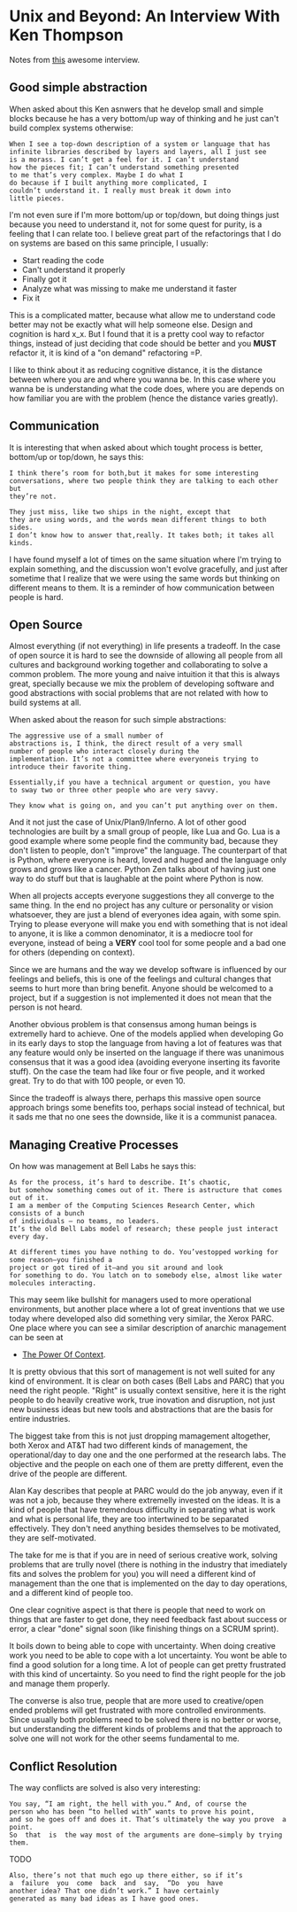 # Unix and Beyond: An Interview With Ken Thompson

Notes from [this](http://cse.unl.edu/~witty/class/csce351/howto/ken_thompson.pdf) awesome interview.


## Good simple abstraction

When asked about this Ken asnwers that he develop small and simple blocks
because he has a very bottom/up way of thinking and he just
can't build complex systems otherwise:

```
When I see a top-down description of a system or language that has
infinite libraries described by layers and layers, all I just see
is a morass. I can’t get a feel for it. I can’t understand
how the pieces fit; I can’t understand something presented
to me that’s very complex. Maybe I do what I
do because if I built anything more complicated, I
couldn’t understand it. I really must break it down into
little pieces.
```
I'm not even sure if I'm more bottom/up or top/down, but doing things
just because you need to understand it, not for some quest for purity,
is a feeling that I can relate too. I believe great part of the refactorings
that I do on systems are based on this same principle, I usually:

* Start reading the code
* Can't understand it properly
* Finally got it
* Analyze what was missing to make me understand it faster
* Fix it

This is a complicated matter, because what allow me to understand
code better may not be exactly what will help someone else. Design
and cognition is hard x_x. But I found that it is a pretty cool way
to refactor things, instead of just deciding that code should be
better and you **MUST** refactor it, it is kind of a "on demand"
refactoring =P.

I like to think about it as reducing cognitive distance, it is the
distance between where you are and where you wanna be. In this case
where you wanna be is understanding what the code does, where you are
depends on how familiar you are with the problem (hence the distance
varies greatly).


## Communication

It is interesting that when asked about which tought process is better,
bottom/up or top/down, he says this:

```
I think there’s room for both,but it makes for some interesting
conversations, where two people think they are talking to each other but
they’re not.

They just miss, like two ships in the night, except that
they are using words, and the words mean different things to both sides.
I don’t know how to answer that,really. It takes both; it takes all kinds. 
```

I have found myself a lot of times on the same situation where I'm trying
to explain something, and the discussion won't evolve gracefully, and just
after sometime that I realize that we were using the same words but
thinking on different means to them. It is a reminder of how communication
between people is hard.


## Open Source

Almost everything (if not everything) in life presents a tradeoff.
In the case of open source it is hard to see the downside of allowing
all people from all cultures and background working together and
collaborating to solve a common problem. The more young and naive intuition
it that this is always great, specially because we mix the problem
of developing software and good abstractions with social problems
that are not related with how to build systems at all.

When asked about the reason for such simple abstractions:

```
The aggressive use of a small number of
abstractions is, I think, the direct result of a very small
number of people who interact closely during the
implementation. It’s not a committee where everyoneis trying to
introduce their favorite thing.

Essentially,if you have a technical argument or question, you have
to sway two or three other people who are very savvy.

They know what is going on, and you can’t put anything over on them. 
```

And it not just the case of Unix/Plan9/Inferno. A lot of other good
technologies are built by a small group of people, like Lua and Go.
Lua is a good example where some people find the community bad, because
they don't listen to people, don't "improve" the language. The counterpart
of that is Python, where everyone is heard, loved and huged and the language
only grows and grows like a cancer. Python Zen talks about of having just
one way to do stuff but that is laughable at the point where Python is now.

When all projects accepts everyone suggestions they all converge to the same
thing. In the end no project has any culture or personality or vision whatsoever,
they are just a blend of everyones idea again, with some spin. Trying to please
everyone will make you end with something that is not ideal to anyone, it is
like a common denominator, it is a mediocre tool for everyone, instead of being
a **VERY** cool tool for some people and a bad one for others (depending on context).

Since we are humans and the way we develop software is influenced by our
feelings and beliefs, this is one of the feelings and cultural changes
that seems to hurt more than bring benefit. Anyone should be welcomed to a project,
but if a suggestion is not implemented it does not mean that the person is
not heard.

Another obvious problem is that consensus among human beings is extremelly hard
to achieve. One of the models applied when developing Go in its early days to
stop the language from having a lot of features was that any feature would
only be inserted on the language if there was unanimous consensus that it
was a good idea (avoiding everyone inserting its favorite stuff). On the
case the team had like four or five people, and it worked great. Try to
do that with 100 people, or even 10.

Since the tradeoff is always there, perhaps this massive open source approach 
brings some benefits too, perhaps social instead of technical, but
it sads me that no one sees the downside, like it is a communist panacea.


## Managing Creative Processes

On how was management at Bell Labs he says this:

```
As for the process, it’s hard to describe. It’s chaotic,
but somehow something comes out of it. There is astructure that comes out of it.
I am a member of the Computing Sciences Research Center, which consists of a bunch
of individuals — no teams, no leaders.
It’s the old Bell Labs model of research; these people just interact every day.

At different times you have nothing to do. You’vestopped working for some reason—you finished a 
project or got tired of it—and you sit around and look
for something to do. You latch on to somebody else, almost like water molecules interacting.
```

This may seem like bullshit for managers used to more operational environments, but
another place where a lot of great inventions that we use today where developed
also did something very similar, the Xerox PARC. One place where you can see a 
similar description of anarchic management can be seen at
* [The Power Of Context](http://www.vpri.org/pdf/m2004001_power.pdf).

It is pretty obvious that this sort of management is not well suited for any
kind of environment. It is clear on both cases (Bell Labs and PARC) that you need
the right people. "Right" is usually context sensitive, here it is the right people
to do heavily creative work, true inovation and disruption, not just new business
ideas but new tools and abstractions that are the basis for entire industries.

The biggest take from this is not just dropping mamagement altogether, both Xerox
and AT&T had two different kinds of management, the operational/day to day one and
the one performed at the research labs. The objective and the people on each
one of them are pretty different, even the drive of the people are different.

Alan Kay describes that people at PARC would do the job anyway, even if it was not
a job, because they where extremelly invested on the ideas. It is a kind of people that
have tremendous difficulty in separating what is work and what is personal life, they
are too intertwined to be separated effectively. They don't need anything besides themselves
to be motivated, they are self-motivated.

The take for me is that if you are in need of serious creative work, solving problems
that are trully novel (there is nothing in the industry that imediately fits and solves
the problem for you) you will need a different kind of management than the one that
is implemented on the day to day operations, and a different kind of people too.

One clear cognitive aspect is that there is people that need to work on things that
are faster to get done, they need feedback fast about success or error,
a clear "done" signal soon (like finishing things on a SCRUM sprint).

It boils down to being able to cope with uncertainty.
When doing creative work you need to be able to
cope with a lot uncertainty. You wont be able to find a good solution for a long time.
A lot of people can get pretty frustrated with this kind of uncertainty. So you need to
find the right people for the job and manage them properly.

The converse is also true, people that are more used to creative/open ended problems
will get frustrated with more controlled environments. Since usually both problems
need to be solved there is no better or worse, but understanding the different
kinds of problems and that the approach to solve one will not work for the other
seems fundamental to me.

## Conflict Resolution

The way conflicts are solved is also very interesting:

```
You say, “I am right, the hell with you.” And, of course the
person who has been “to helled with” wants to prove his point,
and so he goes off and does it. That’s ultimately the way you prove  a  point.
So  that  is  the way most of the arguments are done—simply by trying them. 
```

TODO

```
Also, there’s not that much ego up there either, so if it’s
a  failure  you  come  back  and  say,  “Do  you  have
another idea? That one didn’t work.” I have certainly
generated as many bad ideas as I have good ones. 
```